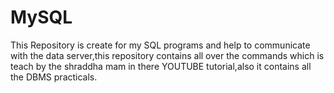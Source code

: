 # MySQL
 This Repository is create for my SQL programs and help to communicate with the data server,this repository contains all over the commands which is teach by the shraddha mam in there YOUTUBE tutorial,also it contains all the DBMS practicals.
